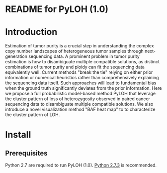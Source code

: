 README for PyLOH (1.0)
======================


Introduction
============

Estimation of tumor purity is a crucial step in understanding
the complex copy number landscapes of heterogeneous tumor 
samples through next-generation sequencing data. A prominent 
problem in tumor purity estimation is how to disambiguate 
multiple compatible solutions, as distinct combinations of 
tumor purity and ploidy can fit the sequencing data equivalently
well. Current methods "break the tie" relying on either prior 
information or numerical heuristics rather than comprehensively 
explaining the sequencing data itself. Such approaches will 
lead to fundamental bias when the ground truth significantly
deviates from the prior information. Here we propose a full
probabilistic model-based method PyLOH that leverage the 
cluster pattern of loss of heterozygosity observed in paired
cancer sequencing data to disambiguate multiple compatible
solutions. We also introduce a novel visualization method 
"BAF heat map" to to characterize the cluster pattern of LOH.

Install
=======

Prerequisites
-------------

Python 2.7 are required to run PyLOH (1.0). [Python 2.7.3](http://www.python.org/download/releases/2.7.3/) is recommended. 



